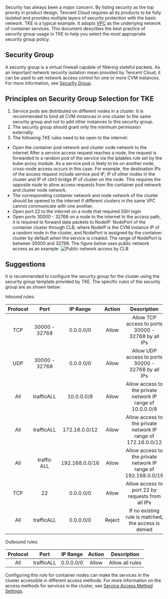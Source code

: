 Security has always been a major concern. By listing security as the top priority in product design, Tencent Cloud requires all its products to be fully isolated and provides multiple layers of security protection with the basic network. TKE is a typical example. It adopts [VPC](https://intl.cloud.tencent.com/document/product/215/535) as the underlying network of container services. This document describes the best practice of security group usage in TKE to help you select the most appropriate security group policy.

## Security Group
A security group is a virtual firewall capable of filtering stateful packets. As an important network security isolation mean provided by Tencent Cloud, it can be used to set network access control for one or more CVM instances. For more information, see [Security Group](https://intl.cloud.tencent.com/document/product/213/12452).

## Principles on Security Group Selection for TKE
1. Service pods are distributed on different nodes in a cluster. It is recommended to bind all CVM instances in one cluster to the same security group and not to add other instances to this security group.
2. The security group should grant only the minimum permission externally.
3. The following TKE rules need to be open to the internet:
 - Open the container pod network and cluster node network to the internet
 After a service access request reaches a node, the request is forwarded to a random pod of the service via the iptables rule set by the kube-proxy module. As a service pod is likely to be on another node, cross-node access occurs in this case. For example, the destination IPs of the access request include service pod IP, IP of other nodes in the cluster and IP of cbr0 bridge IP of cluster on the node. This requires the opposite node to allow access requests from the container pod network and cluster node network.
 - The corresponding container network and node network of the cluster should be opened to the internet if different clusters in the same VPC cannot communicate with one another.
 - Open port 22 to the internet on a node that required SSH login
 - Open ports 30000 - 32768 on a node to the internet
 In the access path, it is required to forward data packets to NodeIP: NodePort of the container cluster through CLB, where NodeIP is the CVM instance IP of a random node in the cluster, and NodePort is assigned by the container cluster by default when the service is created. The range of NodePort is between 30000 and 32768.
 The figure below uses public network access as an example:
![Public network access by CLB](https://mc.qcloudimg.com/static/img/497412acf075bdf5d098b4f0ff36bbad/image.png)

## Suggestions
It is recommended to configure the security group for the cluster using the security group template provided by TKE. The specific rules of the security group are as shown below:

Inbound rules:

| Protocol | Port | IP Range | Action | Description |
|:--------:|:---------:|:-------:|:--------:|:---------:|
|TCP|30000 - 32768|0.0.0.0/0| Allow | Allow TCP access to ports 30000 - 32768 by all IPs |
|UDP|30000 - 32768|0.0.0.0/0| Allow | Allow UDP access to ports 30000 - 32768 by all IPs |
|All |trafficALL|10.0.0.0/8|Allow | Allow access to the private network IP range of 10.0.0.0/8 |
|All |trafficALL|172.16.0.0/12|Allow | Allow access to the private network IP range of 172.16.0.0/12 |
|All| traffic ALL|192.168.0.0/16| Allow | Allow access to the private network IP range of 192.168.0.0/16 |
|TCP|22|0.0.0.0/0|Allow | Allow access to port 22 by requests from all IPs |
|All |trafficALL|0.0.0.0/0| Reject | If no existing rule is matched, the access is denied |

Outbound rules:

| Protocol | Port | IP Range | Action | Description |
|:--------:|:---------:|:-------:|:--------:|:---------:|
|All | trafficALL  |0.0.0.0/0  | Allow | Allow all rules |

Configuring this rule for container nodes can make the services in the cluster accessible in different access methods.
For more information on the access methods for services in the cluster, see [Service Access Method Settings](https://intl.cloud.tencent.com/document/product/457/9098).

